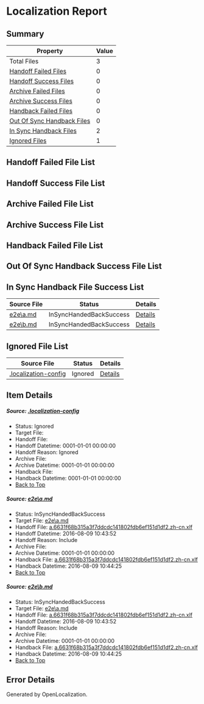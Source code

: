 # <a name='report-top'></a> Localization Report

## Summary
 Property | Value 
 -------- | ----- 
 Total Files | 3
[ Handoff Failed Files ](#handoff-failed-list)| 0
[ Handoff Success Files ](#handoff-success-list)| 0
[ Archive Failed Files ](#archive-failed-list)| 0
[ Archive Success Files ](#archive-success-list)| 0
[ Handback Failed Files ](#handback-failed-list)| 0
[ Out Of Sync Handback Files ](#outofsync-handback-success-list)| 0
[ In Sync Handback Files ](#insync-handback-success-list)| 2
[ Ignored Files ](#ignored-list)| 1

## <a name='handoff-failed-list'></a> Handoff Failed File List

## <a name='handoff-success-list'></a> Handoff Success File List

## <a name='archive-failed-list'></a> Archive Failed File List

## <a name='archive-success-list'></a> Archive Success File List

## <a name='handback-failed-list'></a> Handback Failed File List

## <a name='outofsync-handback-success-list'></a> Out Of Sync Handback Success File List

## <a name='insync-handback-success-list'></a> In Sync Handback File Success List
 Source File | Status | Details 
 ----------- | ------ | ------- 
 [e2e\a.md](https://github.com/OpenLocalizationTestOrg/oltest/blob/f6d36d081ea3e2ebdb6261e3b2fc9e0f648c0da9/e2e/a.md) | InSyncHandedBackSuccess | [Details](#789edbb3da4323443a30ceef05879aff26f2c4061)
 [e2e\b.md](https://github.com/OpenLocalizationTestOrg/oltest/blob/f6d36d081ea3e2ebdb6261e3b2fc9e0f648c0da9/e2e/b.md) | InSyncHandedBackSuccess | [Details](#789edbb3da4323443a30ceef05879aff26f2c4062)

## <a name='ignored-list'></a> Ignored File List
 Source File | Status | Details 
 ----------- | ------ | ------- 
 [.localization-config](https://github.com/OpenLocalizationTestOrg/oltest/blob/f6d36d081ea3e2ebdb6261e3b2fc9e0f648c0da9/.localization-config) | Ignored | [Details](#3d4f252ac210baf56311d7e97dcc2db10974dbd20)

## Item Details
##### <a name='3d4f252ac210baf56311d7e97dcc2db10974dbd20'></a> Source: [.localization-config](https://github.com/OpenLocalizationTestOrg/oltest/blob/f6d36d081ea3e2ebdb6261e3b2fc9e0f648c0da9/.localization-config)
* Status: Ignored
* Target File: 
* Handoff File: 
* Handoff Datetime: 0001-01-01 00:00:00
* Handoff Reason: Ignored
* Archive File: 
* Archive Datetime: 0001-01-01 00:00:00
* Handback File: 
* Handback Datetime: 0001-01-01 00:00:00
* [Back to Top](#report-top)

##### <a name='789edbb3da4323443a30ceef05879aff26f2c4061'></a> Source: [e2e\a.md](https://github.com/OpenLocalizationTestOrg/oltest/blob/f6d36d081ea3e2ebdb6261e3b2fc9e0f648c0da9/e2e/a.md)
* Status: InSyncHandedBackSuccess
* Target File: [e2e\a.md](https://github.com/OpenLocalizationTestOrg/ol-test-zhcn/blob/71bfb7e90c0656e161d7a74b9e7310123d55e3fa/e2e/a.md)
* Handoff File: [a.6631f68b315a3f7ddcdc141802fdb6ef151d1df2.zh-cn.xlf](https://github.com/OpenLocalizationTestOrg/olhandoff-e2e/blob/9763716ccf3fb8d026806d96f4977a8a0668ab30/ol-handoff/OpenLocalizationTestOrg/ol-test-zhcn/ci/ht/a.6631f68b315a3f7ddcdc141802fdb6ef151d1df2.zh-cn.xlf)
* Handoff Datetime: 2016-08-09 10:43:52
* Handoff Reason: Include
* Archive File: 
* Archive Datetime: 0001-01-01 00:00:00
* Handback File: [a.6631f68b315a3f7ddcdc141802fdb6ef151d1df2.zh-cn.xlf](https://github.com/OpenLocalizationTestOrg/olhandback-e2e/blob/40fd4ff595fe301bd970f38486d0921b8c46740d/ol-handback/OpenLocalizationTestOrg/ol-test-zhcn/ci/ht/a.6631f68b315a3f7ddcdc141802fdb6ef151d1df2.zh-cn.xlf)
* Handback Datetime: 2016-08-09 10:44:25
* [Back to Top](#report-top)

##### <a name='789edbb3da4323443a30ceef05879aff26f2c4062'></a> Source: [e2e\b.md](https://github.com/OpenLocalizationTestOrg/oltest/blob/f6d36d081ea3e2ebdb6261e3b2fc9e0f648c0da9/e2e/b.md)
* Status: InSyncHandedBackSuccess
* Target File: [e2e\a.md](https://github.com/OpenLocalizationTestOrg/ol-test-zhcn/blob/71bfb7e90c0656e161d7a74b9e7310123d55e3fa/e2e/a.md)
* Handoff File: [a.6631f68b315a3f7ddcdc141802fdb6ef151d1df2.zh-cn.xlf](https://github.com/OpenLocalizationTestOrg/olhandoff-e2e/blob/9763716ccf3fb8d026806d96f4977a8a0668ab30/ol-handoff/OpenLocalizationTestOrg/ol-test-zhcn/ci/ht/a.6631f68b315a3f7ddcdc141802fdb6ef151d1df2.zh-cn.xlf)
* Handoff Datetime: 2016-08-09 10:43:52
* Handoff Reason: Include
* Archive File: 
* Archive Datetime: 0001-01-01 00:00:00
* Handback File: [a.6631f68b315a3f7ddcdc141802fdb6ef151d1df2.zh-cn.xlf](https://github.com/OpenLocalizationTestOrg/olhandback-e2e/blob/40fd4ff595fe301bd970f38486d0921b8c46740d/ol-handback/OpenLocalizationTestOrg/ol-test-zhcn/ci/ht/a.6631f68b315a3f7ddcdc141802fdb6ef151d1df2.zh-cn.xlf)
* Handback Datetime: 2016-08-09 10:44:25
* [Back to Top](#report-top)


## Error Details

Generated by OpenLocalization.
